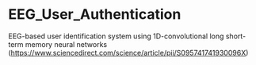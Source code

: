 # EEG_User_Authentication
EEG-based user identification system using 1D-convolutional long short-term memory neural networks (https://www.sciencedirect.com/science/article/pii/S095741741930096X)
